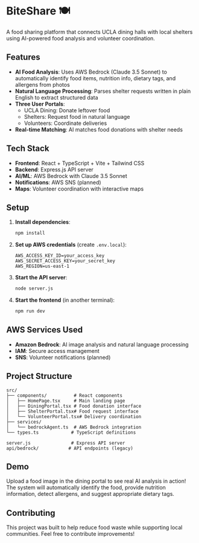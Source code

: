 # BiteShare 🍽️

A food sharing platform that connects UCLA dining halls with local shelters using AI-powered food analysis and volunteer coordination.

## Features

- **AI Food Analysis**: Uses AWS Bedrock (Claude 3.5 Sonnet) to automatically identify food items, nutrition info, dietary tags, and allergens from photos
- **Natural Language Processing**: Parses shelter requests written in plain English to extract structured data
- **Three User Portals**: 
  - UCLA Dining: Donate leftover food
  - Shelters: Request food in natural language
  - Volunteers: Coordinate deliveries
- **Real-time Matching**: AI matches food donations with shelter needs

## Tech Stack

- **Frontend**: React + TypeScript + Vite + Tailwind CSS
- **Backend**: Express.js API server
- **AI/ML**: AWS Bedrock with Claude 3.5 Sonnet
- **Notifications**: AWS SNS (planned)
- **Maps**: Volunteer coordination with interactive maps

## Setup

1. **Install dependencies**:
   ```bash
   npm install
   ```

2. **Set up AWS credentials** (create `.env.local`):
   ```
   AWS_ACCESS_KEY_ID=your_access_key
   AWS_SECRET_ACCESS_KEY=your_secret_key
   AWS_REGION=us-east-1
   ```

3. **Start the API server**:
   ```bash
   node server.js
   ```

4. **Start the frontend** (in another terminal):
   ```bash
   npm run dev
   ```

## AWS Services Used

- **Amazon Bedrock**: AI image analysis and natural language processing
- **IAM**: Secure access management
- **SNS**: Volunteer notifications (planned)

## Project Structure

```
src/
├── components/          # React components
│   ├── HomePage.tsx     # Main landing page
│   ├── DiningPortal.tsx # Food donation interface
│   ├── ShelterPortal.tsx# Food request interface
│   └── VolunteerPortal.tsx# Delivery coordination
├── services/
│   └── bedrockAgent.ts  # AWS Bedrock integration
└── types.ts            # TypeScript definitions

server.js               # Express API server
api/bedrock/           # API endpoints (legacy)
```

## Demo

Upload a food image in the dining portal to see real AI analysis in action! The system will automatically identify the food, provide nutrition information, detect allergens, and suggest appropriate dietary tags.

## Contributing

This project was built to help reduce food waste while supporting local communities. Feel free to contribute improvements!